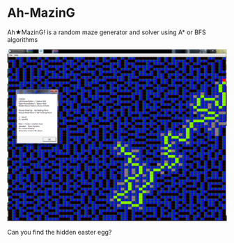 Ah-MazinG
=========

Ah★MazinG! is a random maze generator and solver using A* or BFS algorithms

![Amazing!](screenshots/ahmazing.png?raw=true "Amazing! It works!")

Can you find the hidden easter egg?
